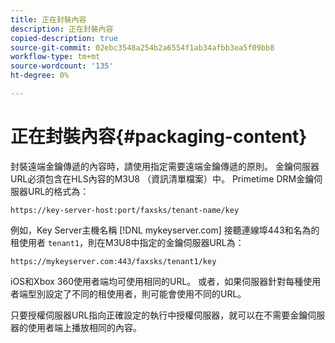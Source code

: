 ```yaml
---
title: 正在封裝內容
description: 正在封裝內容
copied-description: true
source-git-commit: 02ebc3548a254b2a6554f1ab34afbb3ea5f09bb8
workflow-type: tm+mt
source-wordcount: '135'
ht-degree: 0%

---
```


# 正在封裝內容{#packaging-content}

封裝遠端金鑰傳遞的內容時，請使用指定需要遠端金鑰傳遞的原則。 金鑰伺服器URL必須包含在HLS內容的M3U8 （資訊清單檔案）中。 Primetime DRM金鑰伺服器URL的格式為：

```
https://key-server-host:port/faxsks/tenant-name/key
```

例如，Key Server主機名稱 [!DNL mykeyserver.com] 接聽連線埠443和名為的租使用者 `tenant1`，則在M3U8中指定的金鑰伺服器URL為：

```
https://mykeyserver.com:443/faxsks/tenant1/key
```

iOS和Xbox 360使用者端均可使用相同的URL。 或者，如果伺服器針對每種使用者端型別設定了不同的租使用者，則可能會使用不同的URL。

只要授權伺服器URL指向正確設定的執行中授權伺服器，就可以在不需要金鑰伺服器的使用者端上播放相同的內容。
